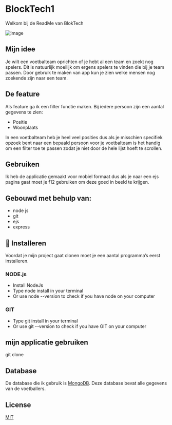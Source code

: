 # BlockTech1

Welkom bij de ReadMe van BlokTech

![image](https://user-images.githubusercontent.com/62010539/224106082-a8f33c7e-0f9f-4301-b7e9-cd4aad6db873.png)

## Mijn idee

Je wilt een voetbalteam oprichten of je hebt al een team en zoekt nog spelers. Dit is natuurlijk moeilijk om ergens spelers te vinden die bij je team passen. Door gebruik te maken van app kun je zien welke mensen nog zoekende zijn naar een team.

## De feature

Als feature ga ik een filter functie maken. Bij iedere persoon zijn een aantal gegevens te zien:

- Positie
- Woonplaats

In een voetbalteam heb je heel veel posities dus als je misschien specifiek opzoek bent naar een bepaald persoon voor je voetbalteam is het handig om een filter toe te passen zodat je niet door de hele lijst hoeft te scrollen.

## Gebruiken

Ik heb de applicatie gemaakt voor mobiel formaat dus als je naar een ejs pagina gaat moet je f12 gebruiken om deze goed in beeld te krijgen.

## Gebouwd met behulp van:
- node js
- git
- ejs
- express

## 🔨 Installeren
Voordat je mijn project gaat clonen moet je een aantal programma’s eerst installeren.

### NODE.js
- Install NodeJs
- Type node install in your terminal
- Or use node --version to check if you have node on your computer

### GIT
- Type git install in your terminal
- Or use git --version to check if you have GIT on your computer


## mijn applicatie gebruiken

git clone

## Database

De database die ik gebruik is [MongoDB](https://www.mongodb.com/). Deze database bevat alle gegevens van de voetballers.

## License
[MIT](https://github.com/Bart-Spons/BlokTech1/blob/main/LICENSE)
